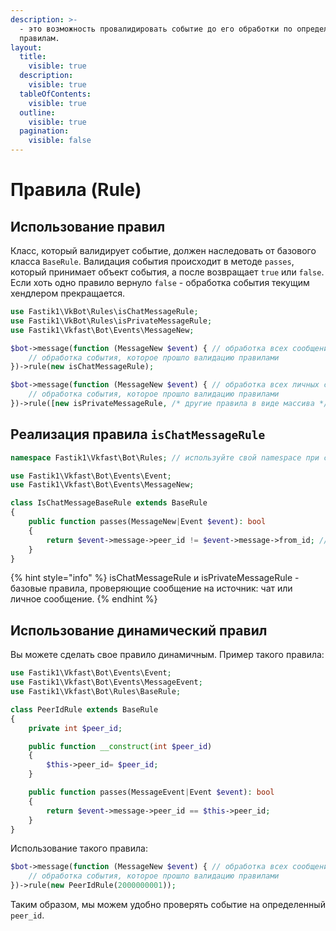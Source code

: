 ```yaml
---
description: >-
  - это возможность провалидировать событие до его обработки по определенным
  правилам.
layout:
  title:
    visible: true
  description:
    visible: true
  tableOfContents:
    visible: true
  outline:
    visible: true
  pagination:
    visible: false
---
```


# Правила (Rule)

## Использование правил

Класс, который валидирует событие, должен наследовать от базового класса `BaseRule`. Валидация события происходит в методе `passes`, который принимает объект события, а после возвращает `true` или `false`. Если хоть одно правило вернуло `false` - обработка события текущим хендлером прекращается.

```php
use Fastik1\VkBot\Rules\isChatMessageRule;
use Fastik1\VkBot\Rules\isPrivateMessageRule;
use Fastik1\Vkfast\Bot\Events\MessageNew;

$bot->message(function (MessageNew $event) { // обработка всех сообщений из чатов (использование правила)
    // обработка события, которое прошло валидацию правилами
})->rule(new isChatMessageRule);

$bot->message(function (MessageNew $event) { // обработка всех личных сообщений (использование правила)
    // обработка события, которое прошло валидацию правилами
})->rule([new isPrivateMessageRule, /* другие правила в виде массива */]);
```

## Реализация правила `isChatMessageRule`

```php
namespace Fastik1\Vkfast\Bot\Rules; // используйте свой namespace при создании собственных правил

use Fastik1\Vkfast\Bot\Events\Event;
use Fastik1\Vkfast\Bot\Events\MessageNew;

class IsChatMessageBaseRule extends BaseRule
{
    public function passes(MessageNew|Event $event): bool
    {
        return $event->message->peer_id != $event->message->from_id; // если peer_id и from_id равны - значит это сообщение из чата
    }
}
```

{% hint style="info" %}
isChatMessageRule и isPrivateMessageRule - базовые правила, проверяющие сообщение на источник: чат или личное сообщение.
{% endhint %}

## Использование динамический правил

Вы можете сделать свое правило динамичным. Пример такого правила:

```php
use Fastik1\Vkfast\Bot\Events\Event;
use Fastik1\Vkfast\Bot\Events\MessageEvent;
use Fastik1\Vkfast\Bot\Rules\BaseRule;

class PeerIdRule extends BaseRule
{
    private int $peer_id;

    public function __construct(int $peer_id)
    {
        $this->peer_id= $peer_id;
    }

    public function passes(MessageEvent|Event $event): bool
    {
        return $event->message->peer_id == $this->peer_id;
    }
}
```

Использование такого правила:

```php
$bot->message(function (MessageNew $event) { // обработка всех сообщений из чатов (использование правила) 
    // обработка события, которое прошло валидацию правилами
})->rule(new PeerIdRule(2000000001));
```

Таким образом, мы можем удобно проверять событие на определенный `peer_id`.
